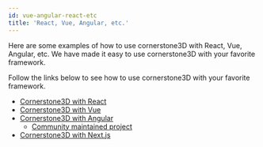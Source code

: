 ```yaml
---
id: vue-angular-react-etc
title: 'React, Vue, Angular, etc.'
---
```



Here are some examples of how to use cornerstone3D with React, Vue, Angular, etc.
We have made it easy to use cornerstone3D with your favorite framework.

Follow the links below to see how to use cornerstone3D with your favorite framework.

- [Cornerstone3D with React](https://github.com/cornerstonejs/vite-react-cornerstone3d)
- [Cornerstone3D with Vue](https://github.com/cornerstonejs/vue-cornerstone3d)
- [Cornerstone3D with Angular](https://github.com/cornerstonejs/angular-cornerstone3d)
  - [Community maintained project](https://github.com/yanqzsu/ng-cornerstone)
- [Cornerstone3D with Next.js](https://github.com/cornerstonejs/nextjs-cornerstone3d)
